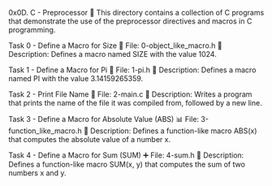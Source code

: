 0x0D. C - Preprocessor 🧾
This directory contains a collection of C programs that demonstrate the use of the preprocessor directives and macros in C programming.

Task 0 - Define a Macro for Size 📏
File: 0-object_like_macro.h
📝 Description: Defines a macro named SIZE with the value 1024.

Task 1 - Define a Macro for Pi 🥧
File: 1-pi.h
📝 Description: Defines a macro named PI with the value 3.14159265359.

Task 2 - Print File Name 📄
File: 2-main.c
📝 Description: Writes a program that prints the name of the file it was compiled from, followed by a new line.

Task 3 - Define a Macro for Absolute Value (ABS) 📊
File: 3-function_like_macro.h
📝 Description: Defines a function-like macro ABS(x) that computes the absolute value of a number x.

Task 4 - Define a Macro for Sum (SUM) ➕
File: 4-sum.h
📝 Description: Defines a function-like macro SUM(x, y) that computes the sum of two numbers x and y.
